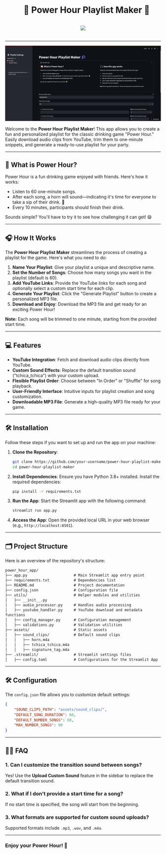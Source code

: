 <div align="center">
  <div id="user-content-toc">
    <ul>
      <summary><h1 style="display: inline-block;">🎵 Power Hour Playlist Maker 🎵</h1></summary>
    </ul>
  </div>

</div>

<div align="center">
      <a href="https://power-hour.streamlit.app/"><img src="https://static.streamlit.io/badges/streamlit_badge_black_white.svg"/></a>

</div>
<br>
<hr>

![streamlit_app](assets/images/streamlit_app.png)

Welcome to the **Power Hour Playlist Maker**! This app allows you to create a fun and personalized playlist for the classic drinking game "Power Hour." Easily download audio clips from YouTube, trim them to one-minute snippets, and generate a ready-to-use playlist for your party.

---

## 🍻 What is Power Hour?
Power Hour is a fun drinking game enjoyed with friends. Here's how it works:
- Listen to 60 one-minute songs.
- After each song, a horn will sound—indicating it's time for everyone to take a sip of their drink. 🍻
- Every 10 minutes, participants should finish their drink.

Sounds simple? You'll have to try it to see how challenging it can get! 😄


---

## 🎧 How It Works
The **Power Hour Playlist Maker** streamlines the process of creating a playlist for the game. Here's what you need to do:

1. **Name Your Playlist**: Give your playlist a unique and descriptive name.
2. **Set the Number of Songs**: Choose how many songs you want in the playlist (default is 60).
3. **Add YouTube Links**: Provide the YouTube links for each song and optionally select a custom start time for each clip.
4. **Generate Your Playlist**: Click the "Generate Playlist" button to create a personalized MP3 file.
5. **Download and Enjoy**: Download the MP3 file and get ready for an exciting Power Hour!

**Note:** Each song will be trimmed to one minute, starting from the provided start time.

---

## 💻 Features
- **YouTube Integration**: Fetch and download audio clips directly from YouTube.
- **Custom Sound Effects**: Replace the default transition sound ("tchica_tchica") with your custom upload.
- **Flexible Playlist Order**: Choose between "In Order" or "Shuffle" for song playback.
- **User-Friendly Interface**: Intuitive inputs for playlist creation and song customization.
- **Downloadable MP3 File**: Generate a high-quality MP3 file ready for your game.

---

## 🛠️ Installation
Follow these steps if you want to set up and run the app on your machine:

1. **Clone the Repository**:
   ```bash
   git clone https://github.com/your-username/power-hour-playlist-maker.git
   cd power-hour-playlist-maker
   ```

2. **Install Dependencies**:
   Ensure you have Python 3.8+ installed. Install the required dependencies:
   ```bash
   pip install -r requirements.txt
   ```

3. **Run the App**:
   Start the Streamlit app with the following command:
   ```bash
   streamlit run app.py
   ```

4. **Access the App**:
   Open the provided local URL in your web browser (e.g., `http://localhost:8501`).

---

## 🗂️ Project Structure
Here is an overview of the repository's structure:

```plaintext
power_hour_app/
├── app.py                     # Main Streamlit app entry point
├── requirements.txt           # Dependencies list
├── README.md                  # Project documentation
├── config.json                # Configuration file
├── utils/                     # Helper modules and utilities
│   ├── __init__.py
│   ├── audio_processor.py     # Handles audio processing
│   ├── youtube_handler.py     # YouTube download and metadata functions
│   ├── config_manager.py      # Configuration management
│   ├── validations.py         # Validation utilities
├── assets/                    # Static assets
│   ├── sound_clips/           # Default sound clips
│   │   ├── horn.m4a
│   │   ├── tchica_tchica.m4a
│   │   ├── signature_tag.m4a
├── .streamlit/                # Streamlit settings files
│   ├── config.toml            # Configurations for the Streamlit App
```

---

## 🛠️ Configuration
The `config.json` file allows you to customize default settings:

```json
{
    "SOUND_CLIPS_PATH": "assets/sound_clips/",
    "DEFAULT_SONG_DURATION": 60,
    "DEFAULT_NUMBER_SONGS": 60,
    "MAX_NUMBER_SONGS": 90
}
```

---

## 🙋‍♂️ FAQ

### 1. Can I customize the transition sound between songs?
Yes! Use the **Upload Custom Sound** feature in the sidebar to replace the default transition sound.

### 2. What if I don't provide a start time for a song?
If no start time is specified, the song will start from the beginning.

### 3. What formats are supported for custom sound uploads?
Supported formats include `.mp3`, `.wav`, and `.m4a`.

---


### Enjoy your Power Hour! 🍻

